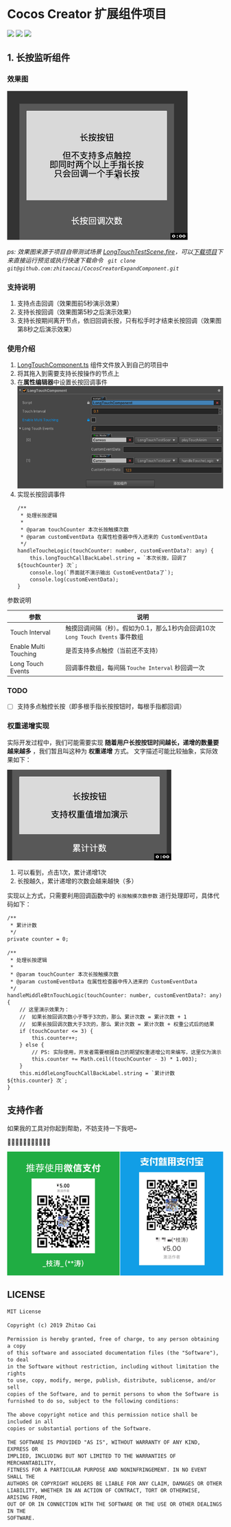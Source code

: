 # Cocos Creator 扩展组件项目

[![](https://img.shields.io/badge/Release-v0.1.0-green.svg)](https://github.com/zhitaocai/CocosCreatorExpandComponent/blob/master/CHANGELOG.md)
[![](https://img.shields.io/badge/license-MIT-green.svg)](https://github.com/zhitaocai/CocosCreatorExpandComponent/blob/master/LICENSE)
[![](https://img.shields.io/badge/Cocos%20Creator-v2.0.8-orange.svg)](http://www.cocos.com/creator)

## 1. 长按监听组件

### 效果图

![](./static/LongTouch/LongTouchPreview.gif)

*ps: 效果图来源于项目自带测试场景 [LongTouchTestScene.fire](./assets/LongTouchComponent/Scene/LongTouchTestScene.fire)，可以[下载项目](https://github.com/zhitaocai/CocosCreatorExpandComponent)下来直接运行预览或执行快速下载命令 ` git clone git@github.com:zhitaocai/CocosCreatorExpandComponent.git`*

### 支持说明

1. 支持点击回调（效果图前5秒演示效果）
2. 支持长按回调（效果图第5秒之后演示效果）
3. 支持长按期间离开节点，依旧回调长按，只有松手时才结束长按回调（效果图第8秒之后演示效果）

### 使用介绍

1. [LongTouchComponent.ts](./assets/LongTouchComponent/Script/LongTouchComponent.ts) 组件文件放入到自己的项目中
2. 将其拖入到需要支持长按操作的节点上
3. 在**属性编辑器**中设置长按回调事件
	![](./static/LongTouch/LongTouchSetting.png)
4. 实现长按回调事件
	```
	/**
     * 处理长按逻辑
     *
     * @param touchCounter 本次长按触摸次数
     * @param customEventData 在属性检查器中传入进来的 CustomEventData
     */
    handleToucheLogic(touchCounter: number, customEventData?: any) {
        this.longTouchCallBackLabel.string = `本次长按，回调了 ${touchCounter} 次`;
        console.log(`界面就不演示输出 CustomEventData了`);
        console.log(customEventData);
    }
	```
参数说明

| 参数                  | 说明                                                                           |
| --------------------- | ------------------------------------------------------------------------------ |
| Touch Interval        | 触摸回调间隔（秒）。假如为0.1，那么1秒内会回调10次 ``Long Touch Events`` 事件数组 |
| Enable Multi Touching | 是否支持多点触控（当前还不支持）                                               |
| Long Touch Events     | 回调事件数组，每间隔 ``Touche Interval`` 秒回调一次                               |

### TODO

* [ ] 支持多点触控长按（即多根手指长按按钮时，每根手指都回调）


### 权重递增实现

实际开发过程中，我们可能需要实现 **随着用户长按按钮时间越长，递增的数量要越来越多** ，我们暂且叫这种为 **权重递增** 方式。 文字描述可能比较抽象，实际效果如下：

![](./static/LongTouch/LongTouchWithWeightPreview.gif)

1. 可以看到，点击1次，累计递增1次
2. 长按越久，累计递增的次数会越来越快（多）

实现以上方式，只需要利用回调函数中的 `长按触摸次数参数` 进行处理即可，具体代码如下：

```
/**
 * 累计计数
 */
private counter = 0;

/**
 * 处理长按逻辑
 *
 * @param touchCounter 本次长按触摸次数
 * @param customEventData 在属性检查器中传入进来的 CustomEventData
 */
handleMiddleBtnTouchLogic(touchCounter: number, customEventData?: any) {
    // 这里演示效果为：
    //  如果长按回调次数小于等于3次的，那么 累计次数 = 累计次数 + 1
    //  如果长按回调次数大于3次的，那么 累计次数 = 累计次数 + 权重公式后的结果
    if (touchCounter <= 3) {
        this.counter++;
    } else {
        // PS: 实际使用，开发者需要根据自己的期望权重递增公司来编写，这里仅为演示
        this.counter += Math.ceil((touchCounter - 3) * 1.003);
    }
    this.middleLongTouchCallBackLabel.string = `累计计数 ${this.counter} 次`;
}
```


## 支持作者

如果我的工具对你起到帮助，不妨支持一下我吧~

🙏🙏🙏🙏🙏🙏🙏🙏🙏🙏🙏

![](./static/Pay.png)



## LICENSE

    MIT License

    Copyright (c) 2019 Zhitao Cai

    Permission is hereby granted, free of charge, to any person obtaining a copy
    of this software and associated documentation files (the "Software"), to deal
    in the Software without restriction, including without limitation the rights
    to use, copy, modify, merge, publish, distribute, sublicense, and/or sell
    copies of the Software, and to permit persons to whom the Software is
    furnished to do so, subject to the following conditions:

    The above copyright notice and this permission notice shall be included in all
    copies or substantial portions of the Software.

    THE SOFTWARE IS PROVIDED "AS IS", WITHOUT WARRANTY OF ANY KIND, EXPRESS OR
    IMPLIED, INCLUDING BUT NOT LIMITED TO THE WARRANTIES OF MERCHANTABILITY,
    FITNESS FOR A PARTICULAR PURPOSE AND NONINFRINGEMENT. IN NO EVENT SHALL THE
    AUTHORS OR COPYRIGHT HOLDERS BE LIABLE FOR ANY CLAIM, DAMAGES OR OTHER
    LIABILITY, WHETHER IN AN ACTION OF CONTRACT, TORT OR OTHERWISE, ARISING FROM,
    OUT OF OR IN CONNECTION WITH THE SOFTWARE OR THE USE OR OTHER DEALINGS IN THE
    SOFTWARE.